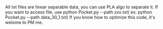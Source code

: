 All txt files are linear separable data, you can use PLA algo to separate it. If you want to access file, use 
python Pocket.py --path xxx.txt( ex: python Pocket.py --path data_30_1.txt)  If you know how to optimize this code, it's welome to PM me.
